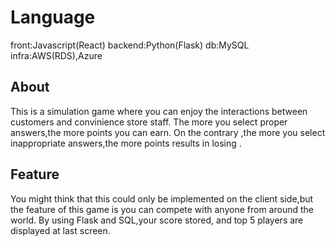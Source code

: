 # Language
front:Javascript(React)
backend:Python(Flask)
db:MySQL
infra:AWS(RDS),Azure


## About
This is a simulation game where you can enjoy the interactions between customers and convinience store staff.
The more you select proper answers,the more points you can earn.
On the contrary ,the more you select inappropriate answers,the more points results in losing .

## Feature
You might think that this could only be implemented on the client side,but the feature of this game is you can compete with anyone from around the world.
By using Flask and SQL,your score stored, and top 5 players are displayed at last screen.



